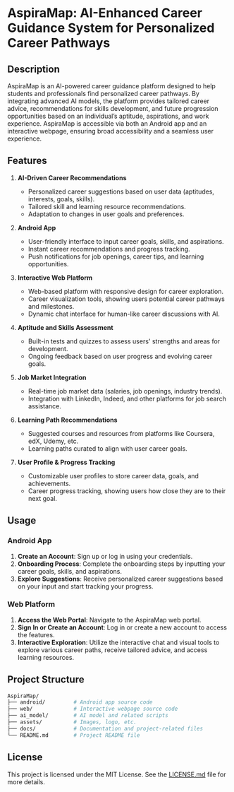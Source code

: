 # AspiraMap: AI-Enhanced Career Guidance System for Personalized Career Pathways

## Description
AspiraMap is an AI-powered career guidance platform designed to help students and professionals find personalized career pathways. By integrating advanced AI models, the platform provides tailored career advice, recommendations for skills development, and future progression opportunities based on an individual’s aptitude, aspirations, and work experience. AspiraMap is accessible via both an Android app and an interactive webpage, ensuring broad accessibility and a seamless user experience.

## Features
1. **AI-Driven Career Recommendations**
   - Personalized career suggestions based on user data (aptitudes, interests, goals, skills).
   - Tailored skill and learning resource recommendations.
   - Adaptation to changes in user goals and preferences.

2. **Android App**
   - User-friendly interface to input career goals, skills, and aspirations.
   - Instant career recommendations and progress tracking.
   - Push notifications for job openings, career tips, and learning opportunities.

3. **Interactive Web Platform**
   - Web-based platform with responsive design for career exploration.
   - Career visualization tools, showing users potential career pathways and milestones.
   - Dynamic chat interface for human-like career discussions with AI.

4. **Aptitude and Skills Assessment**
   - Built-in tests and quizzes to assess users' strengths and areas for development.
   - Ongoing feedback based on user progress and evolving career goals.

5. **Job Market Integration**
   - Real-time job market data (salaries, job openings, industry trends).
   - Integration with LinkedIn, Indeed, and other platforms for job search assistance.

6. **Learning Path Recommendations**
   - Suggested courses and resources from platforms like Coursera, edX, Udemy, etc.
   - Learning paths curated to align with user career goals.

7. **User Profile & Progress Tracking**
   - Customizable user profiles to store career data, goals, and achievements.
   - Career progress tracking, showing users how close they are to their next goal.

## Usage
### Android App
1. **Create an Account**: Sign up or log in using your credentials.
2. **Onboarding Process**: Complete the onboarding steps by inputting your career goals, skills, and aspirations.
3. **Explore Suggestions**: Receive personalized career suggestions based on your input and start tracking your progress.

### Web Platform
1. **Access the Web Portal**: Navigate to the AspiraMap web portal.
2. **Sign In or Create an Account**: Log in or create a new account to access the features.
3. **Interactive Exploration**: Utilize the interactive chat and visual tools to explore various career paths, receive tailored advice, and access learning resources.

## Project Structure
```bash
AspiraMap/
├── android/         # Android app source code
├── web/             # Interactive webpage source code
├── ai_model/        # AI model and related scripts
├── assets/          # Images, logo, etc.
├── docs/            # Documentation and project-related files
└── README.md        # Project README file
```

## License
This project is licensed under the MIT License. See the [LICENSE.md](https://github.com/aryanmahawar205/AspiraMap/blob/main/LICENSE.md) file for more details.

